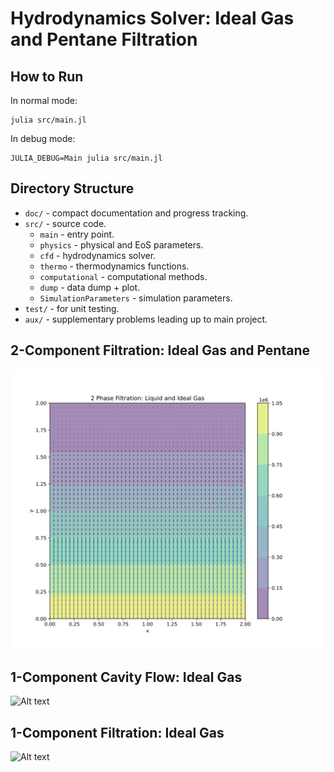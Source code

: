# Hydrodynamics Solver: Ideal Gas and Pentane Filtration

## How to Run

In normal mode:

```
julia src/main.jl
```

In debug mode:

```
JULIA_DEBUG=Main julia src/main.jl
```

## Directory Structure

- `doc/` - compact documentation and progress tracking.
- `src/` - source code.
    - `main` - entry point.
    - `physics` - physical and EoS parameters.
    - `cfd` - hydrodynamics solver.
    - `thermo` - thermodynamics functions.
    - `computational` - computational methods.
    - `dump` - data dump + plot.
    - `SimulationParameters` - simulation parameters.
- `test/` - for unit testing.
- `aux/` - supplementary problems leading up to main project.

## 2-Component Filtration: Ideal Gas and Pentane
![Alt text](img/2phase-filtration.svg?raw=true "1")

## 1-Component Cavity Flow: Ideal Gas
![Alt text](img/ideal-gas.svg?raw=true "1")

## 1-Component Filtration: Ideal Gas
![Alt text](img/filtration.svg?raw=true "1")
